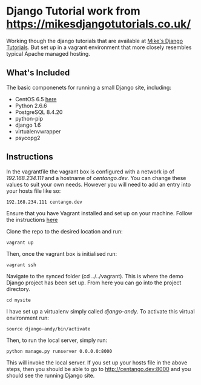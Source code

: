 # Django Tutorial work from https://mikesdjangotutorials.co.uk/ 

Working though the django tutorials that are available at [Mike's Django Tutorials](https://mikesdjangotutorials.co.uk/). But set up in a vagrant environment that more closely resembles typical Apache managed hosting.

## What's Included

The basic componenets for running a small Django site, including:

* CentOS 6.5 [here](https://vagrantcloud.com/chef/boxes/centos-6.5)
* Python 2.6.6
* PostgreSQL 8.4.20
* python-pip
* django 1.6
* virtualenvwrapper
* psycopg2


## Instructions

In the vagrantfile the vagrant box is configured with a network ip of *192.168.234.111* and a hostname of *centango.dev*. You can change these values to suit your own needs. However you will need to add an entry into your hosts file like so:

	192.168.234.111 centango.dev

Ensure that you have Vagrant installed and set up on your machine. Follow the instructions [here](https://docs.vagrantup.com/v2/installation/index.html)

Clone the repo to the desired location and run:

	vagrant up

Then, once the vagrant box is initialised run:

	vagrant ssh

Navigate to the synced folder (cd ../../vagrant). This is where the demo Django project has been set up. From here you can go into the project directory.

	cd mysite

I have set up a virtualenv simply called *django-andy*. To activate this virtual environment run:

	source django-andy/bin/activate

Then, to run the local server, simply run:

	python manage.py runserver 0.0.0.0:8000

This will invoke the local server. If you set up your hosts file in the above steps, then you should be able to go to http://centango.dev:8000 and you should see the running Django site.  
